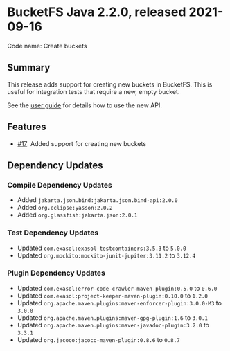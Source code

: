 # BucketFS Java 2.2.0, released 2021-09-16

Code name: Create buckets

## Summary

This release adds support for creating new buckets in BucketFS. This is useful for integration tests that require a new, empty bucket.

See the [user guide](https://github.com/exasol/bucketfs-java/blob/main/doc/user_guide/user_guide.md) for details how to use the new API.

## Features

* [#17](https://github.com/exasol/bucketfs-java/issues/17): Added support for creating new buckets

## Dependency Updates

### Compile Dependency Updates

* Added `jakarta.json.bind:jakarta.json.bind-api:2.0.0`
* Added `org.eclipse:yasson:2.0.2`
* Added `org.glassfish:jakarta.json:2.0.1`

### Test Dependency Updates

* Updated `com.exasol:exasol-testcontainers:3.5.3` to `5.0.0`
* Updated `org.mockito:mockito-junit-jupiter:3.11.2` to `3.12.4`

### Plugin Dependency Updates

* Updated `com.exasol:error-code-crawler-maven-plugin:0.5.0` to `0.6.0`
* Updated `com.exasol:project-keeper-maven-plugin:0.10.0` to `1.2.0`
* Updated `org.apache.maven.plugins:maven-enforcer-plugin:3.0.0-M3` to `3.0.0`
* Updated `org.apache.maven.plugins:maven-gpg-plugin:1.6` to `3.0.1`
* Updated `org.apache.maven.plugins:maven-javadoc-plugin:3.2.0` to `3.3.1`
* Updated `org.jacoco:jacoco-maven-plugin:0.8.6` to `0.8.7`
